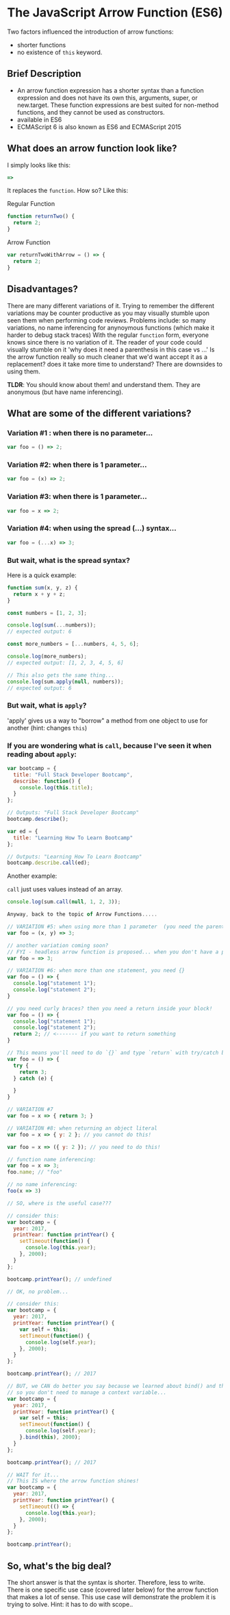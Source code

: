 # The JavaScript Arrow Function (ES6)


    
Two factors influenced the introduction of arrow functions: 
- shorter functions
- no existence of `this` keyword.

## Brief Description
- An arrow function expression has a shorter syntax than a function expression and does not have its own this, arguments, super, or new.target. These function expressions are best suited for non-method functions, and they cannot be used as constructors.
- available in ES6
- ECMAScript 6 is also known as ES6 and ECMAScript 2015

## What does an arrow function look like?
I simply looks like this:
``` javascript
=>
```
It replaces the `function`.  How so? Like this:

Regular Function
``` javascript
function returnTwo() {
  return 2;
}
```

Arrow Function
``` javascript
var returnTwoWithArrow = () => {
  return 2;
}
```

## Disadvantages? 
There are many different variations of it.  Trying to remember the different variations may be counter productive as
you may visually stumble upon seen them when performing code reviews.
Problems include: so many variations, no name inferencing for anynoymous functions (which make it harder to debug stack traces)
With the regular `function` form, everyone knows since there
is no variation of it.  The reader of your code could visually stumble on it 'why does it need a parenthesis in this case vs ...'
Is the arrow function really so much cleaner that we'd want accept it as a replacement? 
does it take more time to understand? There are downsides to using them.

**TLDR**: You should know about them! and understand them.  They are anonymous (but have name inferencing).

## What are some of the different variations?
### Variation #1 : when there is no parameter...
```javascript
var foo = () => 2;
```

### Variation #2: when there is 1 parameter...
```javascript
var foo = (x) => 2;
```
### Variation #3: when there is 1 parameter...
```javascript
var foo = x => 2;
```

### Variation #4: when using the spread (...) syntax...
```javascript
var foo = (...x) => 3;
```

### But wait, what is the spread syntax?
Here is a quick example:
```javascript
function sum(x, y, z) {
  return x + y + z;
}

const numbers = [1, 2, 3];

console.log(sum(...numbers));
// expected output: 6

const more_numbers = [...numbers, 4, 5, 6];

console.log(more_numbers);
// expected output: [1, 2, 3, 4, 5, 6]

// This also gets the same thing...
console.log(sum.apply(null, numbers));
// expected output: 6 
```

### But wait, what is `apply`?
'apply' gives us a way to "borrow" a method from one object to use for another (hint: changes `this`)

### If you are wondering what is `call`, because I've seen it when reading about `apply`:
```javascript
var bootcamp = {
  title: "Full Stack Developer Bootcamp",
  describe: function() {
    console.log(this.title);
  }
};

// Outputs: "Full Stack Developer Bootcamp"
bootcamp.describe();

var ed = {
  title: "Learning How To Learn Bootcamp"
};

// Outputs: "Learning How To Learn Bootcamp"
bootcamp.describe.call(ed);
```

Another example:

`call` just uses values instead of an array.

```javascript
console.log(sum.call(null, 1, 2, 3));

Anyway, back to the topic of Arrow Functions.....

// VARIATION #5: when using more than 1 parameter  (you need the parenthesis)
var foo = (x, y) => 3;

// another variation coming soon?
// FYI - headless arrow function is proposed... when you don't have a parameter...
var foo = => 3;

// VARIATION #6: when more than one statement, you need {}
var foo = () => {
  console.log("statement 1");
  console.log("statement 2");
}

// you need curly braces? then you need a return inside your block!
var foo = () => {
  console.log("statement 1");
  console.log("statement 2");
  return 2; // <------- if you want to return something
}

// This means you'll need to do `{}` and type `return` with try/catch blocks
var foo = () => {
  try {
    return 3;
  } catch (e) {

  }
}

// VARIATION #7
var foo = x => { return 3; }

// VARIATION #8: when returning an object literal
var foo = x => { y: 2 }; // you cannot do this!

var foo = x => ({ y: 2 }); // you need to do this!

// function name inferencing:
var foo = x => 3;
foo.name; // "foo"

// no name inferencing:
foo(x => 3)

// SO, where is the useful case???

// consider this:
var bootcamp = {
  year: 2017,
  printYear: function printYear() {
    setTimeout(function() {
      console.log(this.year);
    }, 2000);
  }
};

bootcamp.printYear(); // undefined

// OK, no problem...

// consider this:
var bootcamp = {
  year: 2017,
  printYear: function printYear() {
    var self = this;
    setTimeout(function() {
      console.log(self.year);
    }, 2000);
  }
};

bootcamp.printYear(); // 2017

// BUT, we CAN do better you say because we learned about bind() and that is part of the language.. 
// so you don't need to manage a context variable...
var bootcamp = {
  year: 2017,
  printYear: function printYear() {
    var self = this;
    setTimeout(function() {
      console.log(self.year);
    }.bind(this), 2000);
  }
};

bootcamp.printYear(); // 2017

// WAIT for it... 
// This IS where the arrow function shines!
var bootcamp = {
  year: 2017,
  printYear: function printYear() {
    setTimeout(() => {
      console.log(this.year);
    }, 2000);
  }
};

bootcamp.printYear();
```

## So, what's the big deal?
The short answer is that the syntax is shorter.  Therefore, less to write.
There is one specific use case (covered later below) for the arrow function that makes a lot of sense. 
This use case will demonstrate the problem it is trying to solve.  Hint: it has to do with scope..
